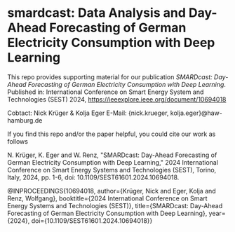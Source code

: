 # smardcast: Data Analysis and Day-Ahead Forecasting of German Electricity Consumption with Deep Learning

This repo provides supporting material for our publication _SMARDcast: Day-Ahead Forecasting of German Electricity Consumption with Deep Learning_.
Published in: International Conference on Smart Energy System and Technologies (SEST) 2024, https://ieeexplore.ieee.org/document/10694018

Cobtact: Nick Krüger & Kolja Eger
E-Mail: {nick.krueger, kolja.eger}@haw-hamburg.de

If you find this repo and/or the paper helpful, you could cite our work as follows

N. Krüger, K. Eger and W. Renz, "SMARDcast: Day-Ahead Forecasting of German Electricity Consumption with Deep Learning," 2024 International Conference on Smart Energy Systems and Technologies (SEST), Torino, Italy, 2024, pp. 1-6, doi: 10.1109/SEST61601.2024.10694018.

@INPROCEEDINGS{10694018,
author={Krüger, Nick and Eger, Kolja and Renz, Wolfgang},
booktitle={2024 International Conference on Smart Energy Systems and Technologies (SEST)}, 
title={SMARDcast: Day-Ahead Forecasting of German Electricity Consumption with Deep Learning}, 
year={2024},
doi={10.1109/SEST61601.2024.10694018}}
